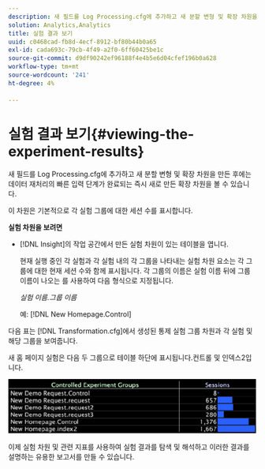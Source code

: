 ```yaml
---
description: 새 필드를 Log Processing.cfg에 추가하고 새 분할 변형 및 확장 차원을 만든 후에는 데이터 재처리의 빠른 입력 단계가 완료되는 즉시 새로 만든 확장 차원을 볼 수 있습니다.
solution: Analytics,Analytics
title: 실험 결과 보기
uuid: c0468cad-fb8d-4ecf-8912-bf80b44b0a65
exl-id: cada693c-79cb-4f49-a2f0-6ff60425be1c
source-git-commit: d9df90242ef96188f4e4b5e6d04cfef196b0a628
workflow-type: tm+mt
source-wordcount: '241'
ht-degree: 4%

---
```


# 실험 결과 보기{#viewing-the-experiment-results}

새 필드를 Log Processing.cfg에 추가하고 새 분할 변형 및 확장 차원을 만든 후에는 데이터 재처리의 빠른 입력 단계가 완료되는 즉시 새로 만든 확장 차원을 볼 수 있습니다.

이 차원은 기본적으로 각 실험 그룹에 대한 세션 수를 표시합니다.

**실험 차원을 보려면**

* [!DNL Insight]의 작업 공간에서 만든 실험 차원이 있는 테이블을 엽니다.

   현재 실행 중인 각 실험과 각 실험 내의 각 그룹을 나타내는 실험 차원 요소는 각 그룹에 대한 현재 세션 수와 함께 표시됩니다. 각 그룹의 이름은 실험 이름 뒤에 그룹 이름이 나오는 를 사용하여 다음 형식으로 지정됩니다.

   *실험 이름.그룹 이름*

   예: [!DNL New Homepage.Control]

다음 표는 [!DNL Transformation.cfg]에서 생성된 통제 실험 그룹 차원과 각 실험 및 해당 그룹을 보여줍니다.

새 홈 페이지 실험은 다음 두 그룹으로 테이블 하단에 표시됩니다.컨트롤 및 인덱스2입니다.

![](assets/controlledexpgrps.png)

이제 실험 차원 및 관련 지표를 사용하여 실험 결과를 탐색 및 해석하고 이러한 결과를 설명하는 유용한 보고서를 만들 수 있습니다.
